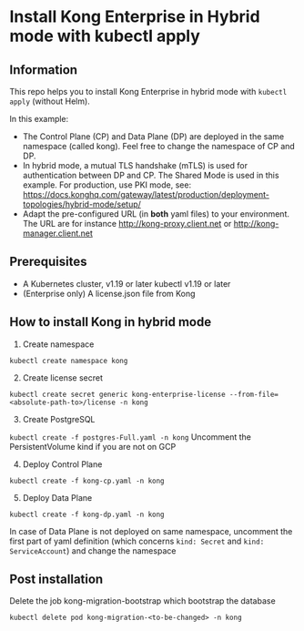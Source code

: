 # Install Kong Enterprise in Hybrid mode with kubectl apply

## Information
This repo helps you to install Kong Enterprise in hybrid mode with `kubectl apply` (without Helm).

In this example:
- The Control Plane (CP) and Data Plane (DP) are deployed in the same namespace (called kong). Feel free to change the namespace of CP and DP.
- In hybrid mode, a mutual TLS handshake (mTLS) is used for authentication between DP and CP. The Shared Mode is used in this example. For production, use PKI mode, see: 
https://docs.konghq.com/gateway/latest/production/deployment-topologies/hybrid-mode/setup/
- Adapt the pre-configured URL (in **both** yaml files) to your environment. The URL are for instance http://kong-proxy.client.net or http://kong-manager.client.net

## Prerequisites
- A Kubernetes cluster, v1.19 or later
kubectl v1.19 or later
- (Enterprise only) A license.json file from Kong

## How to install Kong in hybrid mode
1) Create namespace

```kubectl create namespace kong```

2) Create license secret

```kubectl create secret generic kong-enterprise-license --from-file=<absolute-path-to>/license -n kong```

3) Create PostgreSQL

```kubectl create -f postgres-Full.yaml -n kong```
Uncomment the PersistentVolume kind if you are not on GCP

4) Deploy Control Plane

```kubectl create -f kong-cp.yaml -n kong```

5) Deploy Data Plane

```kubectl create -f kong-dp.yaml -n kong```

In case of Data Plane is not deployed on same namespace, uncomment the first part of yaml definition (which concerns `kind: Secret` and `kind: ServiceAccount`) and change the namespace


## Post installation
Delete the job kong-migration-bootstrap which bootstrap the database

```kubectl delete pod kong-migration-<to-be-changed> -n kong```